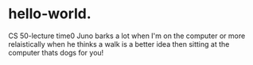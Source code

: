 # hello-world.
CS 50-lecture time0
Juno barks a lot when I'm on the computer
or more relaistically when he thinks a walk is a better idea then sitting at the computer
thats dogs for you!
